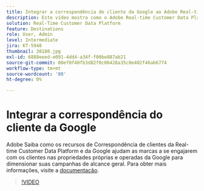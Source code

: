 ```yaml
---
title: Integrar a correspondência de cliente da Google ao Adobe Real-time Customer Data Platform
description: Este vídeo mostra como o Adobe Real-time Customer Data Platform e os recursos de Correspondência de clientes da Google ajudam as marcas a se engajarem com os clientes nas propriedades próprias e operadas da Google para dimensionar suas campanhas de alcance geral.
solution: Real-Time Customer Data Platform
feature: Destinations
role: User, Admin
level: Intermediate
jira: KT-5948
thumbnail: 38180.jpg
exl-id: 6888eeed-e091-4dd4-a34f-f00be887ab21
source-git-commit: 00ef0f40fb3d82f0c06428a35c0e402f46ab6774
workflow-type: tm+mt
source-wordcount: '80'
ht-degree: 0%

---
```


# Integrar a correspondência do cliente da Google

Adobe Saiba como os recursos de Correspondência de clientes da Real-time Customer Data Platform e da Google ajudam as marcas a se engajarem com os clientes nas propriedades próprias e operadas da Google para dimensionar suas campanhas de alcance geral. Para obter mais informações, visite a [documentação](https://experienceleague.adobe.com/docs/experience-platform/destinations/catalog/advertising/google-customer-match.html).

>[!VIDEO](https://video.tv.adobe.com/v/38180?learn=on)
